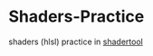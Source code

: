 # Shaders-Practice
 shaders (hlsl) practice in [shadertool](https://store.steampowered.com/app/314720/ShaderTool/)
